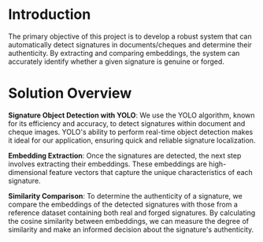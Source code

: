 # Introduction

The primary objective of this project is to develop a robust system that can automatically detect signatures in documents/cheques and determine their authenticity. By extracting and comparing embeddings, the system can accurately identify whether a given signature is genuine or forged.


# Solution Overview



**Signature Object Detection with YOLO**: We use the YOLO algorithm, known for its efficiency and accuracy, to detect signatures within document and cheque images. YOLO's ability to perform real-time object detection makes it ideal for our application, ensuring quick and reliable signature localization.

**Embedding Extraction**: Once the signatures are detected, the next step involves extracting their embeddings. These embeddings are high-dimensional feature vectors that capture the unique characteristics of each signature.

**Similarity Comparison**: To determine the authenticity of a signature, we compare the embeddings of the detected signatures with those from a reference dataset containing both real and forged signatures. By calculating the cosine similarity between embeddings, we can measure the degree of similarity and make an informed decision about the signature's authenticity.
